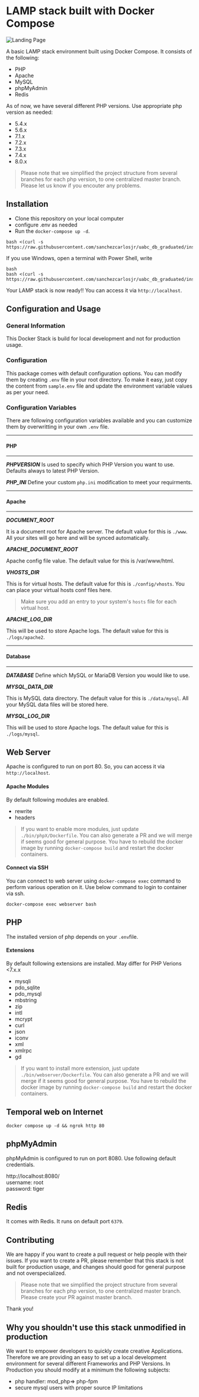 # LAMP stack built with Docker Compose

![Landing Page](https://preview.ibb.co/gOTa0y/LAMP_STACK.png)

A basic LAMP stack environment built using Docker Compose. It consists of the following:

* PHP
* Apache
* MySQL
* phpMyAdmin
* Redis

As of now, we have several different PHP versions. Use appropriate php version as needed:

* 5.4.x
* 5.6.x
* 7.1.x
* 7.2.x
* 7.3.x
* 7.4.x
* 8.0.x

> Please note that we simplified the project structure from several branches for each php version, to one centralized master branch. Please let us know if you encouter any problems.

## Installation

* Clone this repository on your local computer
* configure .env as needed
* Run the `docker-compose up -d`.

```shell
bash <(curl -s https://raw.githubusercontent.com/sanchezcarlosjr/uabc_db_graduated/installer.sh)
```

If you use Windows, open a terminal with Power Shell, write

```shell
bash
bash <(curl -s https://raw.githubusercontent.com/sanchezcarlosjr/uabc_db_graduated/installer.sh)
```

Your LAMP stack is now ready!! You can access it via `http://localhost`.

## Configuration and Usage

### General Information

This Docker Stack is build for local development and not for production usage.

### Configuration

This package comes with default configuration options. You can modify them by creating `.env` file in your root
directory. To make it easy, just copy the content from `sample.env` file and update the environment variable values as
per your need.

### Configuration Variables

There are following configuration variables available and you can customize them by overwritting in your own `.env`
file.

---
#### PHP
---
_**PHPVERSION**_
Is used to specify which PHP Version you want to use. Defaults always to latest PHP Version.

_**PHP_INI**_
Define your custom `php.ini` modification to meet your requirments.

---
#### Apache
---

_**DOCUMENT_ROOT**_

It is a document root for Apache server. The default value for this is `./www`. All your sites will go here and will be
synced automatically.

_**APACHE_DOCUMENT_ROOT**_

Apache config file value. The default value for this is /var/www/html.

_**VHOSTS_DIR**_

This is for virtual hosts. The default value for this is `./config/vhosts`. You can place your virtual hosts conf files
here.

> Make sure you add an entry to your system's `hosts` file for each virtual host.

_**APACHE_LOG_DIR**_

This will be used to store Apache logs. The default value for this is `./logs/apache2`.

---
#### Database
---

_**DATABASE**_
Define which MySQL or MariaDB Version you would like to use.

_**MYSQL_DATA_DIR**_

This is MySQL data directory. The default value for this is `./data/mysql`. All your MySQL data files will be stored
here.

_**MYSQL_LOG_DIR**_

This will be used to store Apache logs. The default value for this is `./logs/mysql`.

## Web Server

Apache is configured to run on port 80. So, you can access it via `http://localhost`.

#### Apache Modules

By default following modules are enabled.

* rewrite
* headers

> If you want to enable more modules, just update `./bin/phpX/Dockerfile`. You can also generate a PR and we will merge if seems good for general purpose.
> You have to rebuild the docker image by running `docker-compose build` and restart the docker containers.

#### Connect via SSH

You can connect to web server using `docker-compose exec` command to perform various operation on it. Use below command
to login to container via ssh.

```shell
docker-compose exec webserver bash
```

## PHP

The installed version of php depends on your `.env`file.

#### Extensions

By default following extensions are installed. May differ for PHP Verions <7.x.x

* mysqli
* pdo_sqlite
* pdo_mysql
* mbstring
* zip
* intl
* mcrypt
* curl
* json
* iconv
* xml
* xmlrpc
* gd

> If you want to install more extension, just update `./bin/webserver/Dockerfile`. You can also generate a PR and we will merge if it seems good for general purpose.
> You have to rebuild the docker image by running `docker-compose build` and restart the docker containers.

## Temporal web on Internet

```shell
docker compose up -d && ngrok http 80
```

## phpMyAdmin

phpMyAdmin is configured to run on port 8080. Use following default credentials.

http://localhost:8080/  
username: root  
password: tiger

## Redis

It comes with Redis. It runs on default port `6379`.

## Contributing

We are happy if you want to create a pull request or help people with their issues. If you want to create a PR, please
remember that this stack is not built for production usage, and changes should good for general purpose and not
overspecialized.
> Please note that we simplified the project structure from several branches for each php version, to one centralized master branch. Please create your PR against master branch.
>
Thank you!

## Why you shouldn't use this stack unmodified in production

We want to empower developers to quickly create creative Applications. Therefore we are providing an easy to set up a
local development environment for several different Frameworks and PHP Versions. In Production you should modify at a
minimum the following subjects:

* php handler: mod_php=> php-fpm
* secure mysql users with proper source IP limitations
